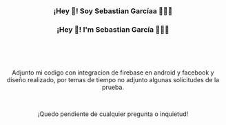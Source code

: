 <p align="center" width="300">
   
   <h3 align="center">¡Hey 👋! Soy Sebastian Garcíaa 👨🏻‍💻</h3>
   <h3 align="center">¡Hey 👋! I'm Sebastian García 👨🏻‍💻</h3>
</p>

<br>
<br>
<br>

<p align="center" width="500">
Adjunto mi codigo con integracion de firebase en android y facebook y diseño realizado, por temas de tiempo no adjunto algunas solicitudes de la prueba.
</p>

<br>
<p align="center" width="500">
¡Quedo pendiente de cualquier pregunta o inquietud!
</p>
